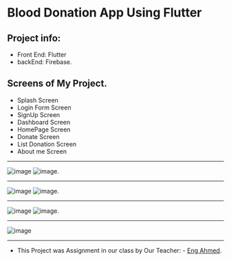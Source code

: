 # Blood Donation App Using Flutter
## Project info:
- Front End: Flutter
- backEnd: Firebase.
## Screens of My Project.
- Splash Screen
- Login Form Screen
- SignUp Screen
- Dashboard Screen
- HomePage Screen
- Donate Screen
- List Donation Screen
- About me Screen
-----------------------------------------------------------------------------------

![image](https://user-images.githubusercontent.com/101409254/216823630-737d2378-ad76-4f3d-a663-a7e7dfabfef5.png)
![image](https://user-images.githubusercontent.com/101409254/216823646-82dd9c69-8cc8-485e-b79c-1ff818c21b32.png).

-----------------------------------------------------------------------------------
![image](https://user-images.githubusercontent.com/101409254/216823684-d2984291-d7a3-4b57-bc1e-a95769ac4d4f.png)
![image](https://user-images.githubusercontent.com/101409254/216823720-3be4bae2-f73d-4386-8582-0e4811a374f2.png).

-----------------------------------------------------------------------------------
![image](https://user-images.githubusercontent.com/101409254/216823740-073bf439-1a86-4918-832f-4bd39fd97a18.png)
![image](https://user-images.githubusercontent.com/101409254/216823760-4151e2f9-e1cd-4d51-bbb2-20fa475bb19a.png).

-----------------------------------------------------------------------------------
![image](https://user-images.githubusercontent.com/101409254/216823780-f45299fc-7b1e-4478-8036-5b697625ad77.png)

-----------------------------------------------------------------------------------
- This Project was Assignment in our class 
by Our Teacher: - [Eng Ahmed]( https://github.com/ahmednamoha/).

